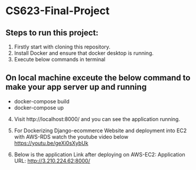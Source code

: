# CS623-Final-Project


## Steps to run this project:


1) Firstly start with cloning this repository.  
2) Install Docker and ensure that docker desktop is running.  
3) Execute below commands in terminal

  ## On local machine exceute the below command to make your app server up and running  
- docker-compose build  
- docker-compose up  


4) Visit http://localhost:8000/ and you can see the application running.  


5) For Dockerizing Django-ecommerce Website and deployment into EC2 with AWS-RDS watch the youtube video below
https://youtu.be/geXi0sXybUk

6) Below is the application Link after deploying on AWS-EC2:
  Application URL: http://3.210.224.62:8000/

